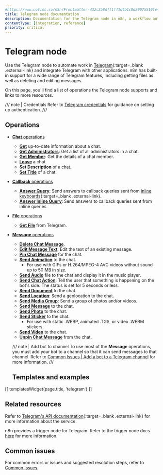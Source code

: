 ```yaml
---
#https://www.notion.so/n8n/Frontmatter-432c2b8dff1f43d4b1c8d20075510fe4
title: Telegram node documentation
description: Documentation for the Telegram node in n8n, a workflow automation platform. Includes details of operations and configuration, and links to examples and credentials information.
contentType: [integration, reference]
priority: critical
---
```


# Telegram node

Use the Telegram node to automate work in [Telegram](https://telegram.org/){:target=_blank .external-link} and integrate Telegram with other applications. n8n has built-in support for a wide range of Telegram features, including getting files as well as deleting and editing messages. 

On this page, you'll find a list of operations the Telegram node supports and links to more resources.

/// note | Credentials
Refer to [Telegram credentials](/integrations/builtin/credentials/telegram.md) for guidance on setting up authentication. 
///

## Operations

* [**Chat** operations](/integrations/builtin/app-nodes/n8n-nodes-base.telegram/chat-operations.md)
    * [**Get**](/integrations/builtin/app-nodes/n8n-nodes-base.telegram/chat-operations.md#get-chat) up-to-date information about a chat.
    * [**Get Administrators**](/integrations/builtin/app-nodes/n8n-nodes-base.telegram/chat-operations.md#get-administrators): Get a list of all administrators in a chat.
    * [**Get Member**](/integrations/builtin/app-nodes/n8n-nodes-base.telegram/chat-operations.md#get-chat-member): Get the details of a chat member.
    * [**Leave**](/integrations/builtin/app-nodes/n8n-nodes-base.telegram/chat-operations.md#leave-chat) a chat.
    * [**Set Description**](/integrations/builtin/app-nodes/n8n-nodes-base.telegram/chat-operations.md#set-description) of a chat.
    * [**Set Title**](/integrations/builtin/app-nodes/n8n-nodes-base.telegram/chat-operations.md#set-title) of a chat.
* [**Callback** operations](/integrations/builtin/app-nodes/n8n-nodes-base.telegram/callback-operations.md)
    * [**Answer Query**](/integrations/builtin/app-nodes/n8n-nodes-base.telegram/callback-operations.md#answer-query): Send answers to callback queries sent from [inline keyboards](https://core.telegram.org/bots/features#inline-keyboards){:target=_blank .external-link}.
    * [**Answer Inline Query**](/integrations/builtin/app-nodes/n8n-nodes-base.telegram/callback-operations.md#answer-inline-query): Send answers to callback queries sent from inline queries.
* [**File** operations](/integrations/builtin/app-nodes/n8n-nodes-base.telegram/file-operations.md)
    * [**Get File**](/integrations/builtin/app-nodes/n8n-nodes-base.telegram/file-operations.md#get-file) from Telegram.
* [**Message** operations](/integrations/builtin/app-nodes/n8n-nodes-base.telegram/message-operations.md)
    * [**Delete Chat Message**](/integrations/builtin/app-nodes/n8n-nodes-base.telegram/message-operations.md#delete-chat-message).
    * [**Edit Message Text**](/integrations/builtin/app-nodes/n8n-nodes-base.telegram/message-operations.md#edit-message-text): Edit the text of an existing message.
    * [**Pin Chat Message**](/integrations/builtin/app-nodes/n8n-nodes-base.telegram/message-operations.md#pin-chat-message) for the chat.
    * [**Send Animation**](/integrations/builtin/app-nodes/n8n-nodes-base.telegram/message-operations.md#send-animation) to the chat.
        * For use with GIFs or H.264/MPEG-4 AVC videos without sound up to 50 MB in size.
    * [**Send Audio**](/integrations/builtin/app-nodes/n8n-nodes-base.telegram/message-operations.md#send-audio) file to the chat and display it in the music player.
    * [**Send Chat Action**](/integrations/builtin/app-nodes/n8n-nodes-base.telegram/message-operations.md#send-chat-action): Tell the user that something is happening on the bot's side. The status is set for 5 seconds or less.
    * [**Send Document**](/integrations/builtin/app-nodes/n8n-nodes-base.telegram/message-operations.md#send-document) to the chat.
    * [**Send Location**](/integrations/builtin/app-nodes/n8n-nodes-base.telegram/message-operations.md#send-location): Send a geolocation to the chat.
    * [**Send Media Group**](/integrations/builtin/app-nodes/n8n-nodes-base.telegram/message-operations.md#send-media-group): Send a group of photos and/or videos.
    * [**Send Message**](/integrations/builtin/app-nodes/n8n-nodes-base.telegram/message-operations.md#send-message) to the chat.
    * [**Send Photo**](/integrations/builtin/app-nodes/n8n-nodes-base.telegram/message-operations.md#send-photo) to the chat.
    * [**Send Sticker**](/integrations/builtin/app-nodes/n8n-nodes-base.telegram/message-operations.md#send-sticker) to the chat.
        * For use with static .WEBP, animated .TGS, or video .WEBM stickers.
    * [**Send Video**](/integrations/builtin/app-nodes/n8n-nodes-base.telegram/message-operations.md#send-video) to the chat.
    * [**Unpin Chat Message**](/integrations/builtin/app-nodes/n8n-nodes-base.telegram/message-operations.md#unpin-chat-message) from the chat.
    
    /// note | Add bot to channel
    To use most of the **Message** operations, you must add your bot to a channel so that it can send messages to that channel. Refer to [Common Issues | Add a bot to a Telegram channel](/integrations/builtin/app-nodes/n8n-nodes-base.telegram/common-issues.md#add-a-bot-to-a-telegram-channel) for more information.
    ///

    ## Templates and examples

<!-- see https://www.notion.so/n8n/Pull-in-templates-for-the-integrations-pages-37c716837b804d30a33b47475f6e3780 -->
[[ templatesWidget(page.title, 'telegram') ]]

## Related resources

Refer to [Telegram's API documentation](https://core.telegram.org/bots/api){:target=_blank .external-link} for more information about the service.

n8n provides a trigger node for Telegram. Refer to the trigger node docs [here](/integrations/builtin/trigger-nodes/n8n-nodes-base.telegramtrigger/index.md) for more information.

## Common issues

For common errors or issues and suggested resolution steps, refer to [Common Issues](/integrations/builtin/app-nodes/n8n-nodes-base.telegram/common-issues.md).
